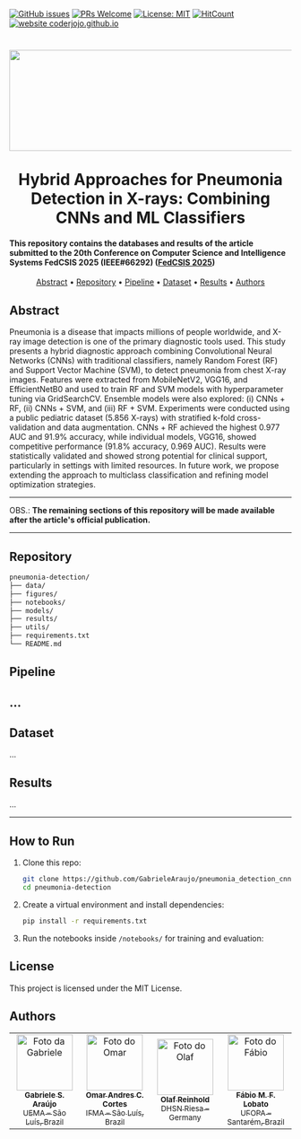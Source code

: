 [![GitHub issues](https://img.shields.io/github/issues/GabrieleAraujo/pneumonia_detection_cnn-ml)](https://github.com/GabrieleAraujo/pneumonia_detection_cnn-ml/issues)
[![PRs Welcome](https://img.shields.io/badge/PRs-welcome-blue.svg?style=flat-square)](https://github.com/GabrieleAraujo/pneumonia_detection_cnn-ml/pulls)
[![License: MIT](https://img.shields.io/badge/License-MIT-yellow.svg)](LICENSE)
[![HitCount](https://views.whatilearened.today/views/github/GabrieleAraujo/pneumonia_detection_cnn-ml.svg)](https://github.com/GabrieleAraujo/pneumonia_detection_cnn-ml) 
[![website coderjojo.github.io](https://img.shields.io/website-up-down-yellow-red/http/coderjojo.github.io/creative-profile-readme.svg)](http://laca-ufopa.com.br/)

<h1 align="center">
  <img align="center" alt="FedCSIS" height="180" width="2200" src="https://2025.fedcsis.org/sites/2025/files/Fedcsis2025-2400x300.png"> <br>

  <br>
   Hybrid Approaches for Pneumonia Detection in X-rays: Combining CNNs and ML Classifiers
  <br>
</h1>

<h4 align=“center”>This repository contains the databases and results of the article submitted to the 20th Conference on Computer Science and Intelligence Systems FedCSIS 2025 (IEEE#66292) (<a href=“[https://www.sbcas2025.com/](https://2025.fedcsis.org/)”>FedCSIS 2025</a>)</h4>

<p align="center">
  <a href="#abstract">Abstract</a> •
  <a href="#repository">Repository</a> •
  <a href="#pipeline">Pipeline</a> •
  <a href="#dataset">Dataset</a> •
  <a href="#results">Results</a> •
  <a href="#authors">Authors</a> 
</p>

## Abstract

Pneumonia is a disease that impacts millions of people worldwide, and X-ray image detection is one of the primary diagnostic tools used. This study presents a hybrid diagnostic approach combining Convolutional Neural Networks (CNNs) with traditional classifiers, namely Random Forest (RF) and Support Vector Machine (SVM), to detect pneumonia from chest X-ray images. Features were extracted from MobileNetV2, VGG16, and EfficientNetB0 and used to train RF and SVM models with hyperparameter tuning via GridSearchCV. Ensemble models were also explored: (i) CNNs + RF, (ii) CNNs + SVM, and (iii) RF + SVM. Experiments were conducted using a public pediatric dataset (5.856 X-rays) with stratified k-fold cross-validation and data augmentation. CNNs + RF achieved the highest 0.977 AUC and 91.9\% accuracy, while individual models, VGG16, showed competitive performance (91.8\% accuracy, 0.969 AUC). Results were statistically validated and showed strong potential for clinical support, particularly in settings with limited resources. In future work, we propose extending the approach to multiclass classification and refining model optimization strategies.

---

OBS.: **The remaining sections of this repository will be made available after the article's official publication.**

---

## Repository
```bash 
pneumonia-detection/
├── data/ 
├── figures/ 
├── notebooks/ 
├── models/ 
├── results/ 
├── utils/ 
├── requirements.txt 
└── README.md
```
## Pipeline
...
---
## Dataset
...

## Results
...
<!--
### Best performing models
-->
---
## How to Run

1. Clone this repo:
   ```bash
   git clone https://github.com/GabrieleAraujo/pneumonia_detection_cnn-ml.git
   cd pneumonia-detection

2. Create a virtual environment and install dependencies:
   ```bash
   pip install -r requirements.txt
4. Run the notebooks inside `/notebooks/` for training and evaluation:

## License
This project is licensed under the MIT License.

## Authors

<table>
  <tr>
    <td align="center">
      <a href="https://orcid.org/0000-0003-1143-507X">
        <img src="https://media.licdn.com/dms/image/v2/D4D03AQGjSwuxOtcWTA/profile-displayphoto-shrink_200_200/B4DZTYABOEGcAc-/0/1738790672659?e=1753315200&v=beta&t=w9ElVgj2tNOaCe4zkQ04e8WxDn42IXRvOZ-ZFYm0H5g" width="100px;" alt="Foto da Gabriele"/><br>
        <sub>
          <b>Gabriele S. Araújo</b><br>
          UEMA – São Luís, Brazil
        </sub>
      </a>
    </td>
    <td align="center">
      <a href="https://orcid.org/0000-0002-5805-2490">
        <img src="https://media.licdn.com/dms/image/v2/C5603AQHhhmqwVwA1Dw/profile-displayphoto-shrink_200_200/profile-displayphoto-shrink_200_200/0/1516527015507?e=1753315200&v=beta&t=xyq4UPwcLyiYUcrSs6AvX2obdZd4Tfo3jlxIuWp5FFM" width="100px;" alt="Foto do Omar"/><br>
        <sub>
          <b>Omar Andres C. Cortes</b><br>
          IFMA – São Luís, Brazil
        </sub>
      </a>
    </td>
    <td align="center">
      <a href="https://orcid.org/0000-0003-1977-1641">
        <img src="https://media.licdn.com/dms/image/v2/C5603AQF-p0kzl_K75w/profile-displayphoto-shrink_200_200/profile-displayphoto-shrink_200_200/0/1517004464388?e=1753315200&v=beta&t=sevBH_b4ISWysiW_91E7FL8AOzWfE19DNtsUJvxl5ZA" width="100px;" alt="Foto do Olaf"/><br>
        <sub>
          <b>Olaf Reinhold</b><br>
          DHSN Riesa – Germany
        </sub>
      </a>
    </td>
    <td align="center">
      <a href="https://orcid.org/0000-0002-6282-0368">
        <img src="https://avatars.githubusercontent.com/u/42838538?s=400&v=4" width="100px;" alt="Foto do Fábio"/><br>
        <sub>
          <b>Fábio M. F. Lobato</b><br>
          UFOPA – Santarém, Brazil
        </sub>
      </a>
    </td>
  </tr>
</table>

